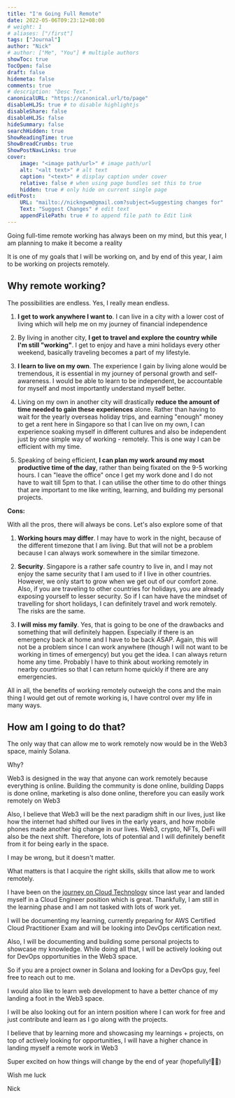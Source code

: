 ```yaml
---
title: "I'm Going Full Remote"
date: 2022-05-06T09:23:12+08:00
# weight: 1
# aliases: ["/first"]
tags: ["Journal"]
author: "Nick"
# author: ["Me", "You"] # multiple authors
showToc: true
TocOpen: false
draft: false
hidemeta: false
comments: true
# description: "Desc Text."
canonicalURL: "https://canonical.url/to/page"
disableHLJS: true # to disable highlightjs
disableShare: false
disableHLJS: false
hideSummary: false
searchHidden: true
ShowReadingTime: true
ShowBreadCrumbs: true
ShowPostNavLinks: true
cover:
    image: "<image path/url>" # image path/url
    alt: "<alt text>" # alt text
    caption: "<text>" # display caption under cover
    relative: false # when using page bundles set this to true
    hidden: true # only hide on current single page
editPost:
    URL: "mailto://nickngwm@gmail.com?subject=Suggesting changes for"
    Text: "Suggest Changes" # edit text
    appendFilePath: true # to append file path to Edit link
---
```


Going full-time remote working has always been on my mind, but this year, I am planning to make it become a reality 

It is one of my goals that I will be working on, and by end of this year, I aim to be working on projects remotely. 


## Why remote working? 

The possibilities are endless. Yes, I really mean endless.

1. **I get to work anywhere I want to**. I can live in a city with a lower cost of living which will help me on my journey of financial independence

3. By living in another city, **I get to travel and explore the country while I'm still "working"**. I get to enjoy and have a mini holidays every other weekend, basically traveling becomes a part of my lifestyle.
4. **I learn to live on my own**. The experience I gain by living alone would be tremendous, it is essential in my journey of personal growth and self-awareness. I would be able to learn to be independent, be accountable for myself and most importantly understand myself better.
5. Living on my own in another city will drastically **reduce the amount of time needed to gain these experiences** alone. Rather than having to wait for the yearly overseas holiday trips, and earning "enough" money to get a rent here in Singapore so that I can live on my own, I can experience soaking myself in different cultures and also be independent just by one simple way of working - remotely. This is one way I can be efficient with my time.
7. Speaking of being efficient, **I can plan my work around my most productive time of the day**, rather than being fixated on the 9-5 working hours. I can "leave the office" once I get my work done and I do not have to wait till 5pm to that. I can utilise the other time to do other things that are important to me like writing, learning, and building my personal projects. 



**Cons:**

With all the pros, there will always be cons. Let's also explore some of that

 1. **Working hours may differ**. I may have to work in the night, because of the different timezone that I am living. But that will not be a problem because I can always work somewhere in the similar timezone.

 3. **Security**. Singapore is a rather safe country to live in, and I may not enjoy the same security that I am used to if I live in other countries. However, we only start to grow when we get out of our comfort zone. Also, if you are traveling to other countries for holidays, you are already exposing yourself to lesser security. So if I can have have the mindset of travelling for short holidays, I can definitely travel and work remotely. The risks are the same.
 4. **I will miss my family**. Yes, that is going to be one of the drawbacks and something that will definitely happen. Especially if there is an emergency back at home and I have to be back ASAP. Again, this will not be a problem since I can work anywhere (though I will not want to be working in times of emergency) but you get the idea. I can always return home any time. Probably I have to think about working remotely in nearby countries so that I can return home quickly if there are any emergencies.  



All in all, the benefits of working remotely outweigh the cons and the main thing I would get out of remote working is, I have control over my life in many ways. 


## How am I going to do that?
The only way that can allow me to work remotely now would be in the Web3 space, mainly Solana.

Why? 

Web3 is designed in the way that anyone can work remotely because everything is online. Building the community is done online, building Dapps is done online, marketing is also done online, therefore you can easily work remotely on Web3

Also, I believe that Web3 will be the next paradigm shift in our lives, just like how the internet had shifted our lives in the early years, and how mobile phones made another big change in our lives. Web3, crypto, NFTs, DeFi will also be the next shift. Therefore, lots of potential and I will definitely benefit from it for being early in the space. 

I may be wrong, but it doesn't matter. 

What matters is that I acquire the right skills, skills that allow me to work remotely.

I have been on the [journey on Cloud Technology](https://www.nickng.life/posts/my-google-cloud-technology-journey-as-mid-career-switch/) since last year and landed myself in a Cloud Engineer position which is great. Thankfully, I am still in the learning phase and I am not tasked with lots of work yet. 

I will be documenting my learning, currently preparing for AWS Certified Cloud Practitioner Exam and will be looking into DevOps certification next. 

Also, I will be documenting and building some personal projects to showcase my knowledge. While doing all that, I will be actively looking out for DevOps opportunities in the Web3 space. 

So if you are a project owner in Solana and looking for a DevOps guy, feel free to reach out to me. 

I would also like to learn web development to have a better chance of my landing a foot in the Web3 space. 

I will be also looking out for an intern position where I can work for free and just contribute and learn as I go along with the projects. 

I believe that by learning more and showcasing my learnings + projects, on top of actively looking for opportunities, I will have a higher chance in landing myself a remote work in Web3 

Super excited on how things will change by the end of year (hopefully!🤞🏻)

Wish me luck

Nick